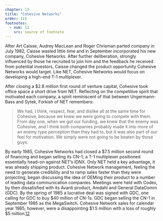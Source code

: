 ```yaml
---
chapter: 13
title: "Cohesive Networks"
order: 115
footnotes:
  - num: 12
    src: source of footnote
---
```


After Art Caisse, Audrey MacLean and Roger Chrisman parted company in July 1982, Caisse wasted little time and in September incorporated his new company, Cohesive Networks. After further deliberation, strongly influenced by those he recruited to join him and the feedback he received from potential investors, Caisse changed the product opportunity Cohesive Networks would target. Like NET, Cohesive Networks would focus on developing a high-end T-1 multiplexer.

After closing a $2.8 million first round of venture capital, Cohesive took office space a short drive from NET. Reflecting on the competitive spirit that motivated each company, a spirit reminiscent of that between Ungermann-Bass and Sytek, Forkish of NET remembers:

>We had, I think, respect, fear, and dislike all at the same time for Cohesive, because we knew we were going to compete with them. From day one, when we got our funding, we knew that the enemy was Cohesive, and I think both companies probably made it into more of an enemy type perception than they had to, but it was also part of our feel for motivation. We simply were not going to be beaten by those guys.

By early 1985, Cohesive Networks had closed a $7.5 million second round of financing and began selling its CN-1; a T-1 multiplexer positioned essentially head-on against NET’s IDNX. Only NET held a key advantage, it was already shipping product. Cohesive Network management, feeling the need to generate credibility and to ramp sales faster than they were projecting, began discussing the idea of OEMing their product to a number of leading data communication companies. Meetings were held with Codex, by then dissatisfied with its Avanti product, Amdahl and General DataComm (GDC). By the spring of 1985 a lucrative deal was signed with GDC, one calling for GDC to buy $40 million of CN-1s. GDC began selling the CN-1 in September 1985 as the MegaSwitch. Cohesive Network sales for calendar year 1985, however, were a disappointing $1.5 million with a loss of roughly $5 million.<a name="fnloc12" href="#fn12">12</a>
